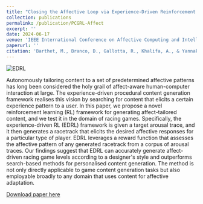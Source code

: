 ```yaml
---
title: "Closing the Affective Loop via Experience-Driven Reinforcement Learning Designers"
collection: publications
permalink: /publication/PCGRL-Affect
excerpt: ''
date: 2024-06-17
venue: 'IEEE International Conference on Affective Computing and Intelligent Interaction'
paperurl: ''
citation: 'Barthet, M., Branco, D., Gallotta, R., Khalifa, A., & Yannakakis, G. N. (2024). Closing the Affective Loop via Experience-Driven Reinforcement Learning Designers. In Proceedings of the 12th IEEE International Conference on Affective Computing and Intelligent Interaction.'
---
```


![EDRL](https://matthewbarthet.com/images/Examples.png)

Autonomously tailoring content to a set of predetermined affective patterns has long been considered the holy grail of affect-aware human-computer interaction at large. The experience-driven procedural content generation framework realises this vision by searching for content that elicits a certain experience pattern to a user. In this paper, we propose a novel reinforcement learning (RL) framework for generating affect-tailored content, and we test it in the domain of racing games. Specifically, the experience-driven RL (EDRL) framework is given a target arousal trace, and it then generates a racetrack that elicits the desired affective responses for a particular type of player. EDRL leverages a reward function that assesses the affective pattern of any generated racetrack from a corpus of arousal traces. Our findings suggest that EDRL can accurately generate affect-driven racing game levels according to a designer's style and outperforms search-based methods for personalised content generation. The method is not only directly applicable to game content generation tasks but also employable broadly to any domain that uses content for affective adaptation.

[Download paper here](https://matthewbarthet.com/files/PCGRL_Affect.pdf)